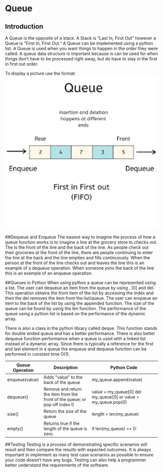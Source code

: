 	
# Queue
## Introduction
A Queue is the opposite of a stack. A Stack is “Last In, First Out” however a Queue is “First In, First Out.” A Queue can be implemented using a python list. A Queue is used when you want things to happen in the order they were called. A queue data structure is important because is can be used for when things don’t have to be processed right away, but do have to stay in the first in first out order. 

To display a picture use the format: 
![Example of Queue](Queue_example.png)

##Dequeue and Enqueue The easiest way to imagine the process of how a queue function works is to imagine a line at the grocery store to checks out. The is the front of the line and the back of the line. As people check out their groceries at the front of the line, there are people continuing to enter the line at the back and the line empties and fills continuously. When the person at the front of the line checks out and leaves the line this is an example of a dequeue operation. When someone joins the back of the line this is an example of an enqueue operation.

##Queues in Python
When using python a queue can be represented using a list. The user can dequeue an item from the queue by using , [0] and del. This operation obtains the front item of the list by accessing the index and then the del removes the item from the list/queue. The user can enqueue an item to the back of the list by using the appended function.  The size of the queue can be found by using the len function. The performance of the queue using a python list is based on the performance of the dynamic array.

There is also a class in the python library called deque. This function stands for double ended queue and has a better performance. There is also better dequeue function performance when a queue is used with a linked list instead of a dynamic array. Since there is typically a reference for the first and last element in a queue the enqueue and dequeue function can be performed in constant time O(1).

Queue Operation | Description | Python Code
-------- | -------- | --------
enqueue(value) | Adds "value" to the back of the queue| my_queue.append(value)
dequeue()| Remove and return the item from the front of the queue; or pop off index 0 | value = my_queue[0] del my_queue[0] or value = my_queue.pop(0)
size()| Return the size of the queue | length = len(my_queue)
empty() | Returns true if the length of the queue is zero. | if len(my_queue) == 0:

##Testing
Testing is a process of demonstrating specific scenarios will result and then compare the results with expected outcomes. It is always important to implement as many test case scenarios as possible to ensure your code doesn’t have any bugs. Testing can also help a programmer better understand the requirements of the software.



